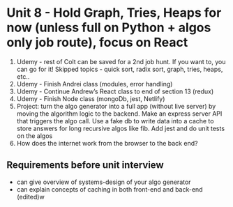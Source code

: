 # Unit 8 - Hold Graph, Tries, Heaps for now (unless full on Python + algos only job route), focus on React
1. Udemy - rest of Colt can be saved for a 2nd job hunt. If you want to, you can go for it! Skipped topics - quick sort, radix sort, graph, tries, heaps, etc..
2. Udemy - Finish Andrei class (modules, error handling)
3. Udemy - Continue Andrew’s React class to end of section 13 (redux)
4. Udemy - Finish Node class (mongoDb, jest, Netlify)
5. Project: turn the algo generator into a full app (without live server) by moving the algorithm logic to the backend. Make an express server API that triggers the algo call. Use a fake db to write data into a cache to store answers for long recursive algos like fib. Add jest and do unit tests on the algos
6. How does the internet work from the browser to the back end?
## Requirements before unit interview
- can give overview of systems-design of your algo generator
- can explain concepts of caching in both front-end and back-end (edited)w